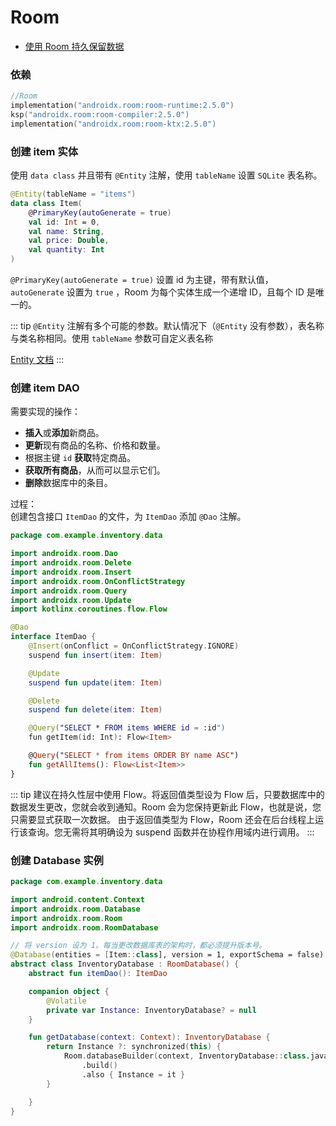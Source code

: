 # Room

- [使用 Room 持久保留数据](https://developer.android.com/codelabs/basic-android-kotlin-compose-persisting-data-room?hl=zh-cn)

### 依赖
```kotlin 
//Room
implementation("androidx.room:room-runtime:2.5.0")
ksp("androidx.room:room-compiler:2.5.0")
implementation("androidx.room:room-ktx:2.5.0")
```

### 创建 item 实体
使用 `data class` 并且带有 `@Entity` 注解，使用 `tableName` 设置 `SQLite` 表名称。   

```kotlin
@Entity(tableName = "items")
data class Item(
    @PrimaryKey(autoGenerate = true)
    val id: Int = 0,
    val name: String,
    val price: Double,
    val quantity: Int
)
```
`@PrimaryKey(autoGenerate = true)` 设置 id 为主键，带有默认值，`autoGenerate` 设置为 `true` ，Room 为每个实体生成一个递增 ID，且每个 ID 是唯一的。

::: tip
`@Entity` 注解有多个可能的参数。默认情况下（`@Entity` 没有参数），表名称与类名称相同。使用 `tableName` 参数可自定义表名称

[Entity 文档](https://developer.android.com/reference/androidx/room/Entity?hl=zh-cn)
:::

### 创建 item DAO

需要实现的操作：  
- **插入**或**添加**新商品。
- **更新**现有商品的名称、价格和数量。
- 根据主键 `id` **获取**特定商品。
- **获取所有商品**，从而可以显示它们。
- **删除**数据库中的条目。

过程：  
创建包含接口 `ItemDao` 的文件，为 `ItemDao` 添加 `@Dao` 注解。
```kotlin 
package com.example.inventory.data

import androidx.room.Dao
import androidx.room.Delete
import androidx.room.Insert
import androidx.room.OnConflictStrategy
import androidx.room.Query
import androidx.room.Update
import kotlinx.coroutines.flow.Flow

@Dao
interface ItemDao {
    @Insert(onConflict = OnConflictStrategy.IGNORE)
    suspend fun insert(item: Item)

    @Update
    suspend fun update(item: Item)

    @Delete
    suspend fun delete(item: Item)

    @Query("SELECT * FROM items WHERE id = :id")
    fun getItem(id: Int): Flow<Item>

    @Query("SELECT * from items ORDER BY name ASC")
    fun getAllItems(): Flow<List<Item>>
}
```

::: tip
建议在持久性层中使用 Flow。将返回值类型设为 Flow 后，只要数据库中的数据发生更改，您就会收到通知。Room 会为您保持更新此 Flow，也就是说，您只需要显式获取一次数据。
由于返回值类型为 Flow，Room 还会在后台线程上运行该查询。您无需将其明确设为 suspend 函数并在协程作用域内进行调用。
:::

### 创建 Database 实例

```kotlin
package com.example.inventory.data

import android.content.Context
import androidx.room.Database
import androidx.room.Room
import androidx.room.RoomDatabase

// 将 version 设为 1。每当更改数据库表的架构时，都必须提升版本号。 
@Database(entities = [Item::class], version = 1, exportSchema = false)
abstract class InventoryDatabase : RoomDatabase() {
    abstract fun itemDao(): ItemDao

    companion object {
        @Volatile
        private var Instance: InventoryDatabase? = null
    }

    fun getDatabase(context: Context): InventoryDatabase {
        return Instance ?: synchronized(this) {
            Room.databaseBuilder(context, InventoryDatabase::class.java, "item_database")
                .build()
                .also { Instance = it }
        }

    }
}
```